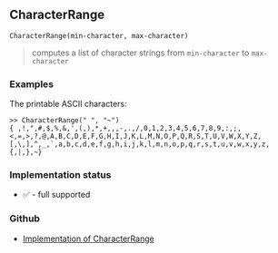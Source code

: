 ## CharacterRange

```
CharacterRange(min-character, max-character)
```

> computes a list of character strings from `min-character` to `max-character`


### Examples
 
The printable ASCII characters:

```
>> CharacterRange(" ", "~") 
{ ,!,",#,$,%,&,',(,),*,+,,,-,.,/,0,1,2,3,4,5,6,7,8,9,:,;,<,=,>,?,@,A,B,C,D,E,F,G,H,I,J,K,L,M,N,O,P,Q,R,S,T,U,V,W,X,Y,Z,[,\,],^,_,`,a,b,c,d,e,f,g,h,i,j,k,l,m,n,o,p,q,r,s,t,u,v,w,x,y,z,{,|,},~}

```






### Implementation status

* &#x2705; - full supported

### Github

* [Implementation of CharacterRange](https://github.com/axkr/symja_android_library/blob/master/symja_android_library/matheclipse-core/src/main/java/org/matheclipse/core/builtin/StringFunctions.java#L358) 

